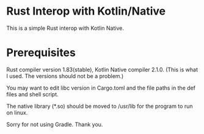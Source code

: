 # Rust Interop with Kotlin/Native

This is a simple Rust interop with Kotlin Native.

# Prerequisites
Rust compiler version 1.83(stable), 
Kotlin Native compiler 2.1.0. 
(This is what I used. The versions should not be a problem.)

You may want to edit libc version in Cargo.toml and the file paths in the def files
and shell script.

The native library (*.so) should be moved to /usr/lib for the program to run on linux.

Sorry for not using Gradle.
Thank you.
